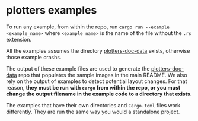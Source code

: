 # plotters examples

To run any example, from within the repo, run `cargo run --example <example_name>` where `<example name>` is the name of the file without the `.rs` extension.

All the examples assumes the directory [plotters-doc-data](https://github.com/38/plotters-doc-data) exists, otherwise those example crashs.

The output of these example files are used to generate the [plotters-doc-data](https://github.com/38/plotters-doc-data) repo that populates the sample images in the main README.
We also rely on the output of examples to detect potential layout changes.
For that reason, **they must be run with `cargo` from within the repo, or you must change the output filename in the example code to a directory that exists.**

The examples that have their own directories and `Cargo.toml` files work differently. They are run the same way you would a standalone project.
